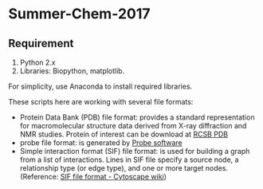 # Summer-Chem-2017

## Requirement

1. Python 2.x
2. Libraries: Biopython, matplotlib.

For simplicity, use Anaconda to install required libraries.

These scripts here are working with several file formats: 

- Protein Data Bank (PDB) file format: provides a standard representation for macromolecular structure data derived from X-ray diffraction and NMR studies. Protein of interest can be download at [RCSB PDB](https://www.rcsb.org/pdb/home/home.do)  
- probe file format: is generated by [Probe software](http://kinemage.biochem.duke.edu/software/probe.php) 
- Simple interaction format (SIF) file format: is used for building a graph from a list of interactions. Lines in SIF file specify a source node, a relationship type (or edge type), and one or more target nodes. (Reference: [SIF file format - Cytoscape wiki](http://wiki.cytoscape.org/Cytoscape_User_Manual/Network_Formats))
